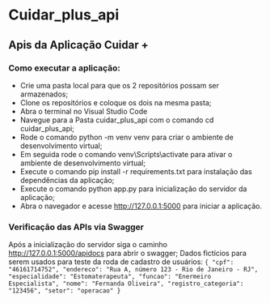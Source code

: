 # Cuidar_plus_api
## Apis da Aplicação Cuidar +

### Como executar a aplicação:
- Crie uma pasta local para que os 2 repositórios possam ser armazenados;
- Clone os repositórios e coloque os dois na mesma pasta;
- Abra o terminal no Visual Studio Code
- Navegue para a Pasta cuidar_plus_api com o comando cd cuidar_plus_api;
- Rode o comando python -m venv venv para criar o ambiente de desenvolvimento virtual;
- Em seguida rode o comando venv\Scripts\activate para ativar o ambiente de desenvolvimento virtual;
- Execute o comando pip install -r requirements.txt para instalação das dependências da aplicação;
- Execute o comando python app.py para inicialização do servidor da aplicação;
- Abra o navegador e acesse http://127.0.0.1:5000 para iniciar a aplicação.

### Verificação das APIs via Swagger
Após a inicialização do servidor siga o caminho http://127.0.0.1:5000/apidocs para abrir o swagger;
Dados fictícios para serem usados para teste da roda de cadastro de usuários:
```{ "cpf": "46161714752", "endereco": "Rua A, número 123 - Rio de Janeiro - RJ", "especialidade": "Estomaterapeuta", "funcao": "Enermeiro Especialista", "nome": "Fernanda Oliveira", "registro_categoria": "123456", "setor": "operacao" }```
